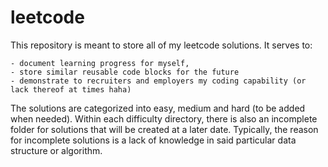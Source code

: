 # leetcode

This repository is meant to store all of my leetcode solutions. It serves to:

    - document learning progress for myself,
    - store similar reusable code blocks for the future
    - demonstrate to recruiters and employers my coding capability (or lack thereof at times haha)
    
The solutions are categorized into easy, medium and hard (to be added when
needed). Within each difficulty directory, there is also an incomplete folder
for solutions that will be created at a later date. Typically, the reason for
incomplete solutions is a lack of knowledge in said particular data structure or
algorithm. 